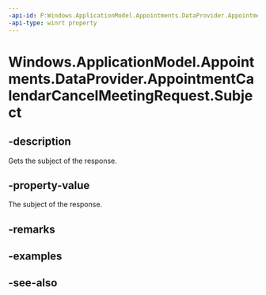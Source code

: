 ```yaml
---
-api-id: P:Windows.ApplicationModel.Appointments.DataProvider.AppointmentCalendarCancelMeetingRequest.Subject
-api-type: winrt property
---
```


<!-- Property syntax
public string Subject { get; }
-->

# Windows.ApplicationModel.Appointments.DataProvider.AppointmentCalendarCancelMeetingRequest.Subject

## -description
Gets the subject of the response.

## -property-value
The subject of the response.

## -remarks

## -examples

## -see-also
